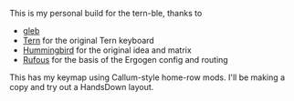 This is my personal build for the tern-ble, thanks to 
- [gleb](https://gitlab.com/gleb_sexy/tern-ble)
- [Tern](https://github.com/rschenk/tern/) for the original Tern keyboard
- [Hummingbird](https://github.com/PJE66/hummingbird) for the original idea and matrix
- [Rufous](https://github.com/jcmkk3/trochilidae) for the basis of the Ergogen config and routing

This has my keymap using Callum-style home-row mods. I'll be making a copy and try out a HandsDown layout.
